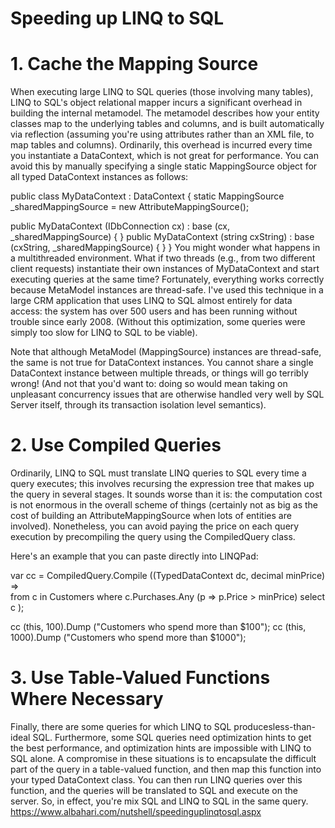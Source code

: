 # Speeding up LINQ to SQL

# 1. Cache the Mapping Source
When executing large LINQ to SQL queries (those involving many tables), LINQ to SQL's object relational mapper incurs a significant overhead in building the internal metamodel. The metamodel describes how your entity classes map to the underlying tables and columns, and is built automatically via reflection (assuming you're using attributes rather than an XML file, to map tables and columns). Ordinarily, this overhead is incurred every time you instantiate a DataContext, which is not great for performance. You can avoid this by manually specifying a single static MappingSource object for all typed DataContext instances as follows:

public class MyDataContext : DataContext
{
   static MappingSource _sharedMappingSource = new AttributeMappingSource();

   public MyDataContext (IDbConnection cx) : base (cx, _sharedMappingSource) { }
   public MyDataContext (string cxString) : base (cxString, _sharedMappingSource) { }
}
You might wonder what happens in a multithreaded environment. What if two threads (e.g., from two different client requests) instantiate their own instances of MyDataContext and start executing queries at the same time?  Fortunately, everything works correctly because MetaModel instances are thread-safe. I've used this technique in a large CRM application that uses LINQ to SQL almost entirely for data access: the system has over 500 users and has been running without trouble since early 2008. (Without this optimization, some queries were simply too slow for LINQ to SQL to be viable).

Note that although MetaModel (MappingSource) instances are thread-safe, the same is not true for DataContext instances. You cannot share a single DataContext instance between multiple threads, or things will go terribly wrong! (And not that you'd want to: doing so would mean taking on unpleasant concurrency issues that are otherwise handled very well by SQL Server itself, through its transaction isolation level semantics).

# 2. Use Compiled Queries
Ordinarily, LINQ to SQL must translate LINQ queries to SQL every time a query executes; this involves recursing the expression tree that makes up the query in several stages. It sounds worse than it is: the computation cost is not enormous in the overall scheme of things (certainly not as big as the cost of building an AttributeMappingSource when lots of entities are involved). Nonetheless, you can avoid paying the price on each query execution by precompiling the query using the CompiledQuery class.

Here's an example that you can paste directly into LINQPad:

var cc = CompiledQuery.Compile ((TypedDataContext dc, decimal minPrice) =>    
   from c in Customers
   where c.Purchases.Any (p => p.Price > minPrice)
   select c
);

cc (this, 100).Dump ("Customers who spend more than $100");
cc (this, 1000).Dump ("Customers who spend more than $1000");
# 3. Use Table-Valued Functions Where Necessary
Finally, there are some queries for which LINQ to SQL producesless-than-ideal SQL. Furthermore, some SQL queries need optimization hints to get the best performance, and optimization hints are impossible with LINQ to SQL alone. A compromise in these situations is to encapsulate the difficult part of the query in a table-valued function, and then map this function into your typed DataContext class. You can then run LINQ queries over this function, and the queries will be translated to SQL and execute on the server. So, in effect, you're mix SQL and LINQ to SQL in the same query.
https://www.albahari.com/nutshell/speedinguplinqtosql.aspx